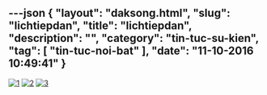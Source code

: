 ---json
{
    "layout": "daksong.html",
    "slug": "lichtiepdan",
    "title": "lichtiepdan",
    "description": "",
    "category": "tin-tuc-su-kien",
    "tag": [
        "tin-tuc-noi-bat"
    ],
    "date": "11-10-2016 10:49:41"
}
---
[![1](http://www.mediafire.com/convkey/08f8/4j724u56tgbc71wzg.jpg "1")](http://daksong.daknong.gov.vn/lichtiepdan/ "1")
[![2](http://www.mediafire.com/convkey/143c/st6w6j828utbx03zg.jpg "2")](http://daksong.daknong.gov.vn/lichtiepdan/ "2")
[![3](http://www.mediafire.com/convkey/e388/mba8c8a97fef0jszg.jpg "3")](http://daksong.daknong.gov.vn/lichtiepdan/ "3")